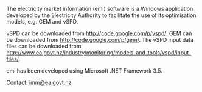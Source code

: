 The electricity market information (emi) software is a Windows application developed by the Electricity Authority to facilitate the use of its optimisation models, e.g. GEM and vSPD.

vSPD can be downloaded from http://code.google.com/p/vspd/. GEM can be downloaded from http://code.google.com/p/gem/. The vSPD input data files can be downloaded from http://www.ea.govt.nz/industry/monitoring/models-and-tools/vspd/input-files/.

emi has been developed using Microsoft .NET Framework 3.5.


Contact: imm@ea.govt.nz